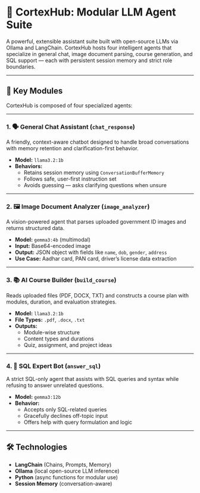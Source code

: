 # 🧠 CortexHub: Modular LLM Agent Suite

A powerful, extensible assistant suite built with open-source LLMs via Ollama and LangChain. CortexHub hosts four intelligent agents that specialize in general chat, image document parsing, course generation, and SQL support — each with persistent session memory and strict role boundaries.

---

## 🚀 Key Modules

CortexHub is composed of four specialized agents:

---

### 1. 🗣️ General Chat Assistant (`chat_response`)

A friendly, context-aware chatbot designed to handle broad conversations with memory retention and clarification-first behavior.

- **Model:** `llama3.2:1b`
- **Behaviors:**
  - Retains session memory using `ConversationBufferMemory`
  - Follows safe, user-first instruction set
  - Avoids guessing — asks clarifying questions when unsure

---

### 2. 🖼️ Image Document Analyzer (`image_analyzer`)

A vision-powered agent that parses uploaded government ID images and returns structured data.

- **Model:** `gemma3:4b` (multimodal)
- **Input:** Base64-encoded image
- **Output:** JSON object with fields like `name`, `dob`, `gender`, `address`
- **Use Case:** Aadhar card, PAN card, driver’s license data extraction

---

### 3. 📚 AI Course Builder (`build_course`)

Reads uploaded files (PDF, DOCX, TXT) and constructs a course plan with modules, duration, and evaluation strategies.

- **Model:** `llama3.2:1b`
- **File Types:** `.pdf`, `.docx`, `.txt`
- **Outputs:**
  - Module-wise structure
  - Content types and durations
  - Quiz, assignment, and project ideas

---

### 4. 🧾 SQL Expert Bot (`answer_sql`)

A strict SQL-only agent that assists with SQL queries and syntax while refusing to answer unrelated questions.

- **Model:** `gemma3:12b`
- **Behavior:**
  - Accepts only SQL-related queries
  - Gracefully declines off-topic input
  - Offers help with query formulation and logic

---

## 🛠️ Technologies

- **LangChain** (Chains, Prompts, Memory)
- **Ollama** (local open-source LLM inference)
- **Python** (async functions for modular use)
- **Session Memory** (conversation-aware)
